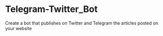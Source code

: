 # Telegram-Twitter_Bot
Create a bot that publishes on Twitter and Telegram the articles posted on your website
